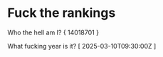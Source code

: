 # Fuck the rankings

Who the hell am I?
{ 14018701 }

What fucking year is it?
[ 2025-03-10T09:30:00Z ]
